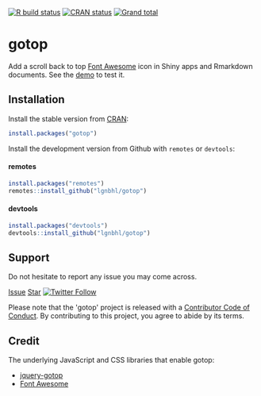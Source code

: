 [![R build status](https://github.com/lgnbhl/gotop/workflows/R-CMD-check/badge.svg)](https://github.com/lgnbhl/gotop/actions)
[![CRAN status](https://www.r-pkg.org/badges/version/gotop)](https://CRAN.R-project.org/package=gotop)
[![Grand total](https://cranlogs.r-pkg.org/badges/grand-total/gotop)](https://cran.r-project.org/package=gotop)

# gotop

Add a scroll back to top [Font Awesome](https://fontawesome.com) icon in Shiny apps and Rmarkdown documents. See the [demo](https://gotop.felixluginbuhl.com) to test it.

## Installation

Install the stable version from [CRAN](https://CRAN.R-project.org/package=gotop):

```r
install.packages("gotop")
```

Install the development version from Github with `remotes` or `devtools`: 

<!-- tabs:start -->

#### **remotes**

``` r
install.packages("remotes")
remotes::install_github("lgnbhl/gotop")
```

#### **devtools**

``` r
install.packages("devtools")
devtools::install_github("lgnbhl/gotop")
```

<!-- tabs:end -->

## Support

Do not hesitate to report any issue you may come across. 

<!-- Place this tag in your head or just before your close body tag. -->
<script async defer src="https://buttons.github.io/buttons.js"></script>

<a class="github-button" href="https://github.com/lgnbhl/gotop/issues" data-icon="octicon-issue-opened" aria-label="Issue lgnbhl/gotop on GitHub">Issue</a> <a class="github-button" href="https://github.com/lgnbhl/gotop" data-icon="octicon-star" data-show-count="true" aria-label="Star lgnbhl/gotop on GitHub">Star</a>
[![Twitter Follow](https://img.shields.io/twitter/follow/FelixLuginbuhl?style=social)](https://twitter.com/FelixLuginbuhl)

Please note that the 'gotop' project is released with a [Contributor Code of Conduct](coc.md). By contributing to this project, you agree to abide by its terms.

## Credit

The underlying JavaScript and CSS libraries that enable gotop:

- [jquery-gotop](https://scottdorman.blog/jquery-gotop)
- [Font Awesome](https://fontawesome.com)
